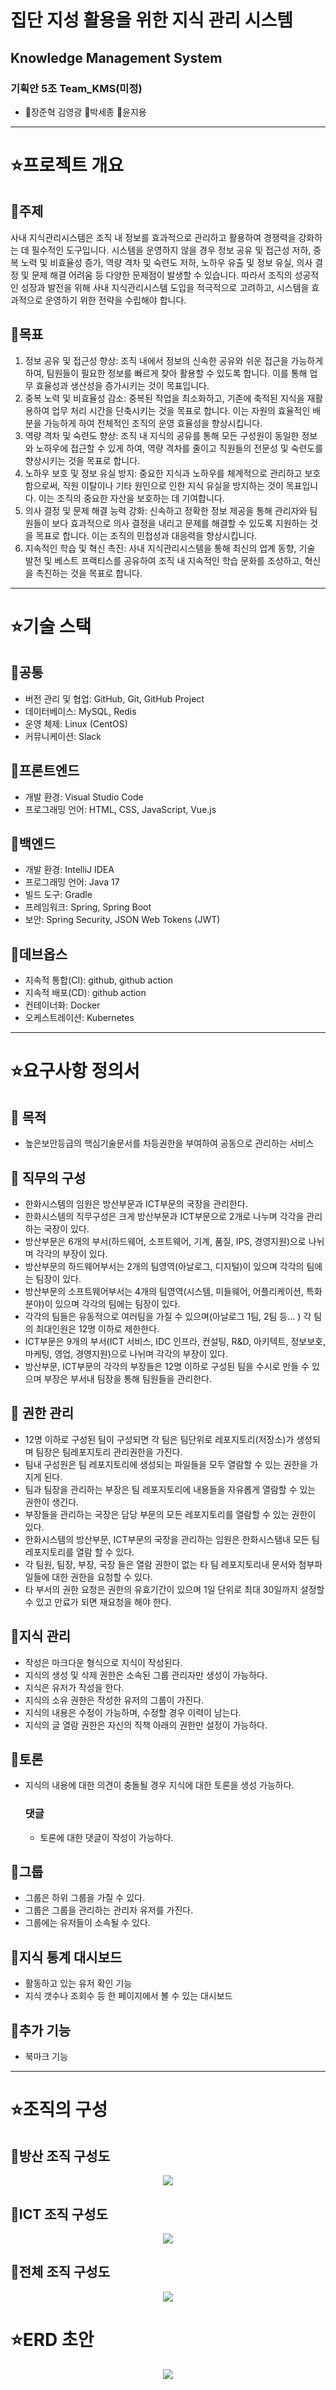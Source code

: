 # 집단 지성 활용을 위한 지식 관리 시스템
## Knowledge Management System


### 기획안 5조 Team_KMS(미정)
* 🐰장준혁 김영광 🐲박세종 🐴윤지용

***
# ⭐프로젝트 개요

## 📌주제
사내 지식관리시스템은 조직 내 정보를 효과적으로 관리하고 활용하여 경쟁력을 강화하는 데 필수적인 도구입니다. 시스템을 운영하지 않을 경우 정보 공유 및 접근성 저하, 중복 노력 및 비효율성 증가, 역량 격차 및 숙련도 저하, 노하우 유출 및 정보 유실, 의사 결정 및 문제 해결 어려움 등 다양한 문제점이 발생할 수 있습니다. 따라서 조직의 성공적인 성장과 발전을 위해 사내 지식관리시스템 도입을 적극적으로 고려하고, 시스템을 효과적으로 운영하기 위한 전략을 수립해야 합니다.

## 📌목표 
1) 정보 공유 및 접근성 향상: 조직 내에서 정보의 신속한 공유와 쉬운 접근을 가능하게 하여, 팀원들이 필요한 정보를 빠르게 찾아 활용할 수 있도록 합니다. 이를 통해 업무 효율성과 생산성을 증가시키는 것이 목표입니다.
2) 중복 노력 및 비효율성 감소: 중복된 작업을 최소화하고, 기존에 축적된 지식을 재활용하여 업무 처리 시간을 단축시키는 것을 목표로 합니다. 이는 자원의 효율적인 배분을 가능하게 하여 전체적인 조직의 운영 효율성을 향상시킵니다.
3) 역량 격차 및 숙련도 향상: 조직 내 지식의 공유를 통해 모든 구성원이 동일한 정보와 노하우에 접근할 수 있게 하여, 역량 격차를 줄이고 직원들의 전문성 및 숙련도를 향상시키는 것을 목표로 합니다.
4) 노하우 보호 및 정보 유실 방지: 중요한 지식과 노하우를 체계적으로 관리하고 보호함으로써, 직원 이탈이나 기타 원인으로 인한 지식 유실을 방지하는 것이 목표입니다. 이는 조직의 중요한 자산을 보호하는 데 기여합니다.
5) 의사 결정 및 문제 해결 능력 강화: 신속하고 정확한 정보 제공을 통해 관리자와 팀원들이 보다 효과적으로 의사 결정을 내리고 문제를 해결할 수 있도록 지원하는 것을 목표로 합니다. 이는 조직의 민첩성과 대응력을 향상시킵니다.
6) 지속적인 학습 및 혁신 촉진: 사내 지식관리시스템을 통해 최신의 업계 동향, 기술 발전 및 베스트 프랙티스를 공유하여 조직 내 지속적인 학습 문화를 조성하고, 혁신을 촉진하는 것을 목표로 합니다.

***

# ⭐기술 스택

## 📌공통
- 버전 관리 및 협업: GitHub, Git, GitHub Project
- 데이터베이스: MySQL, Redis
- 운영 체제: Linux (CentOS)
- 커뮤니케이션: Slack

## 📌프론트엔드
- 개발 환경: Visual Studio Code
- 프로그래밍 언어: HTML, CSS, JavaScript, Vue.js

## 📌백엔드
- 개발 환경: IntelliJ IDEA
- 프로그래밍 언어: Java 17
- 빌드 도구: Gradle
- 프레임워크: Spring, Spring Boot
- 보안: Spring Security, JSON Web Tokens (JWT)

## 📌데브옵스
- 지속적 통합(CI): github, github action
- 지속적 배포(CD): github action
- 컨테이너화: Docker
- 오케스트레이션: Kubernetes

***

# ⭐요구사항 정의서

## 📌 목적
- 높은보안등급의 핵심기술문서를 차등권한을 부여하여 공동으로 관리하는 서비스

## 📌 직무의 구성
- 한화시스템의 임원은 방산부문과 ICT부문의 국장을 관리한다. 
- 한화시스템의 직무구성은 크게 방산부문과 ICT부문으로 2개로 나누며 각각을 관리하는 국장이 있다.
- 방산부문은 6개의 부서(하드웨어, 소프트웨어, 기계, 품질, IPS, 경영지원)으로 나뉘며 각각의 부장이 있다.
- 방산부문의 하드웨어부서는 2개의 팀영역(아날로그, 디지털)이 있으며 각각의 팀에는 팀장이 있다.
- 방산부문의 소프트웨어부서는 4개의 팀영역(시스템, 미들웨어, 어플리케이션, 특화분야)이 있으며 각각의 팀에는 팀장이 있다.
- 각각의 팀들은 유동적으로 여러팀을 가질 수 있으며(아날로그 1팀, 2팀 등... ) 각 팀의 최대인원은 12명 이하로 제한한다.
- ICT부문은 9개의 부서(ICT 서비스, IDC 인프라, 컨설팅, R&D, 아키텍트, 정보보호, 마케팅, 영업, 경영지원)으로 나뉘며 각각의 부장이 있다.
- 방산부문, ICT부문의 각각의 부장들은 12명 이하로 구성된 팀을 수시로 만들 수 있으며 부장은 부서내 팀장을 통해 팀원들을 관리한다.

## 📌 권한 관리
- 12명 이하로 구성된 팀이 구성되면 각 팀은 팀단위로 레포지토리(저장소)가 생성되며 팀장은 팀레포지토리 관리권한을 가진다.
- 팀내 구성원은 팀 레포지토리에 생성되는 파일들을 모두 열람할 수 있는 권한을 가지게 된다. 
- 팀과 팀장을 관리하는 부장은 팀 레포지토리에 내용들을 자유롭게 열람할 수 있는 권한이 생긴다. 
- 부장들을 관리하는 국장은 담당 부문의 모든 레포지토리를 열람할 수 있는 권한이 있다. 
- 한화시스템의 방산부문, ICT부문의 국장을 관리하는 임원은 한화시스탬내 모든 팀 레포지토리를 열람 할 수 있다. 
- 각 팀원, 팀장, 부장, 국장 들은 열람 권한이 없는 타 팀 레포지토리내 문서와 첨부파일들에 대한 권한을 요청할 수 있다. 
- 타 부서의 권한 요청은 권한의 유효기간이 있으며 1일 단위로 최대 30일까지 설정할 수 있고 만료가 되면 재요청을 해야 한다.




## 📌지식 관리
- 작성은 마크다운 형식으로 지식이 작성된다.
- 지식의 생성 및 삭제 권한은 소속된 그룹 관리자만 생성이 가능하다.
- 지식은 유저가 작성을 한다.
- 지식의 소유 권한은 작성한 유저의 그룹이 가진다.
- 지식의 내용은 수정이 가능하며, 수정할 경우 이력이 남는다.
- 지식의 글 열람 권한은 자신의 직책 아래의 권한만 설정이 가능하다.

## 📌토론
- 지식의 내용에 대한 의견이 충돌될 경우 지식에 대한 토론을 생성 가능하다.

  ### 댓글
  - 토론에 대한 댓글이 작성이 가능하다.

## 📌그룹
- 그룹은 하위 그룹을 가질 수 있다.
- 그룹은 그룹을 관리하는 관리자 유저를 가진다.
- 그룹에는 유저들이 소속될 수 있다.

## 📌지식 통계 대시보드 
- 활동하고 있는 유저 확인 기능
- 지식 갯수나 조회수 등 한 페이지에서 볼 수 있는 대시보드

## 📌추가 기능
- 북마크 기능

***

# ⭐조직의 구성
## 📌방산 조직 구성도
<p align="center">
  <img src="https://github.com/beyond-sw-camp/be03-fin-5TEAM-KMS/assets/148752498/fea7b07f-4003-4051-a430-d85e8f23cdb1">
</p>

## 📌ICT 조직 구성도
<p align="center">
  <img src="https://github.com/beyond-sw-camp/be03-fin-5TEAM-KMS/assets/148752498/89c42cfb-0a12-49b0-a4db-459864afaccb">
</p>

## 📌전체 조직 구성도
<p align="center">
  <img src="https://github.com/beyond-sw-camp/be03-fin-5TEAM-KMS/assets/148752498/382a5abe-3dc9-4b02-a710-edbd3956ed32">
</p>


# ⭐ERD 초안
<p align="center">
  <img src="https://github.com/beyond-sw-camp/be03-fin-5TEAM-KMS/assets/148752498/23d7692e-6a45-4340-9836-e28e3162c378">
</p>

